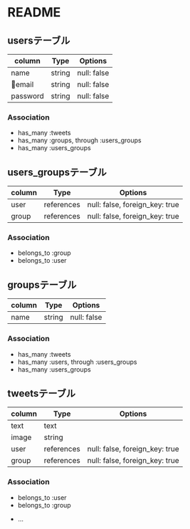 # README

## usersテーブル

|column|Type|Options|
|------|----|-------|
|name|string|null: false|
|email|string|null: false|
|password|string|null: false|

### Association
- has_many :tweets
- has_many :groups, through :users_groups
- has_many :users_groups

## users_groupsテーブル

|column|Type|Options|
|------|----|-------|
|user|references|null: false, foreign_key: true|
|group|references|null: false, foreign_key: true|

### Association
- belongs_to :group
- belongs_to :user

## groupsテーブル

|column|Type|Options|
|------|----|-------|
|name|string|null: false|

### Association
- has_many :tweets
- has_many :users, through :users_groups
- has_many :users_groups

## tweetsテーブル

|column|Type|Options|
|------|----|-------|
|text|text|
|image|string|
|user|references|null: false, foreign_key: true|
|group|references|null: false, foreign_key: true|

### Association
- belongs_to :user
- belongs_to :group

* ...
